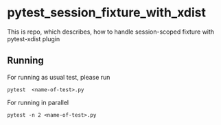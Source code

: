 # pytest_session_fixture_with_xdist
This is repo, which describes, how to handle session-scoped fixture with pytest-xdist plugin

## Running
For running as usual test, please run 
```
pytest  <name-of-test>.py
```
For running in parallel
```
pytest -n 2 <name-of-test>.py  
```
